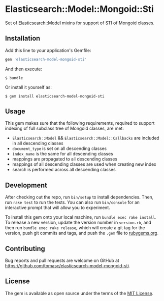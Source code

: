 # Elasticsearch::Model::Mongoid::Sti

Set of [Elasticsearch::Model](https://github.com/elastic/elasticsearch-rails/tree/master/elasticsearch-model) mixins for support of STI of Mongoid classes.

## Installation

Add this line to your application's Gemfile:

```ruby
gem 'elasticsearch-model-mongoid-sti'
```

And then execute:

    $ bundle

Or install it yourself as:

    $ gem install elasticsearch-model-mongoid-sti

## Usage

This gem makes sure that the following requirements, required to support indexing of full subclass tree of Mongoid classes, are met:

* `Elasticsearch::Model` && `Elasticsearch::Model::Callbacks` are included in all descending classes
* `document_type` is set on all descending classes
* `index_name` is the same for all descending classes
* mappings are propagated to all descending classes
* mappings of all descending classes are used when creating new index
* search is performed across all descending classes

## Development

After checking out the repo, run `bin/setup` to install dependencies. Then, run `rake test` to run the tests. You can also run `bin/console` for an interactive prompt that will allow you to experiment.

To install this gem onto your local machine, run `bundle exec rake install`. To release a new version, update the version number in `version.rb`, and then run `bundle exec rake release`, which will create a git tag for the version, push git commits and tags, and push the `.gem` file to [rubygems.org](https://rubygems.org).

## Contributing

Bug reports and pull requests are welcome on GitHub at https://github.com/tomasc/elasticsearch-model-mongoid-sti.


## License

The gem is available as open source under the terms of the [MIT License](http://opensource.org/licenses/MIT).
